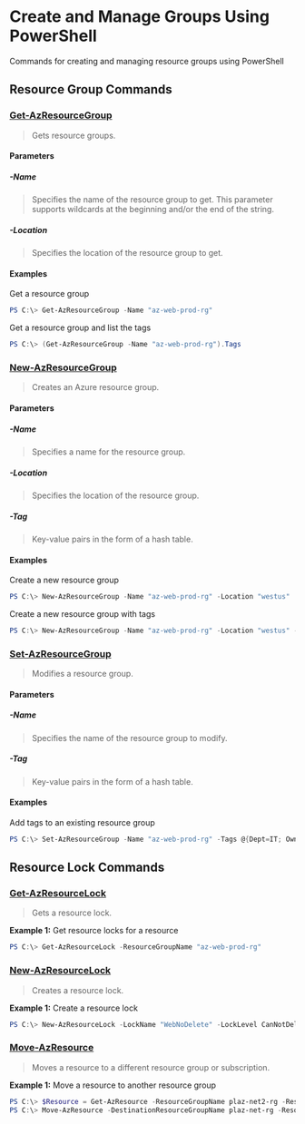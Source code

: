 # Create and Manage Groups Using PowerShell

Commands for creating and managing resource groups using PowerShell

## Resource Group Commands

### [Get-AzResourceGroup](https://docs.microsoft.com/en-us/powershell/module/az.resources/get-azresourcegroup?view=azps-2.6.0)

>Gets resource groups.

#### Parameters

##### _-Name_

>Specifies the name of the resource group to get. This parameter supports wildcards at the beginning and/or the end of the string.

##### _-Location_

>Specifies the location of the resource group to get.

#### Examples

Get a resource group

``` powershell
PS C:\> Get-AzResourceGroup -Name "az-web-prod-rg"
```

Get a resource group and list the tags

``` powershell
PS C:\> (Get-AzResourceGroup -Name "az-web-prod-rg").Tags
```

### [New-AzResourceGroup](https://docs.microsoft.com/en-us/powershell/module/az.resources/new-azresourcegroup?view=azps-2.6.0)

>Creates an Azure resource group.

#### Parameters

##### _-Name_

>Specifies a name for the resource group.

##### _-Location_

>Specifies the location of the resource group.

##### _-Tag_

>Key-value pairs in the form of a hash table.

#### Examples

Create a new resource group

``` powershell
PS C:\> New-AzResourceGroup -Name "az-web-prod-rg" -Location "westus"
```

Create a new resource group with tags

``` powershell
PS C:\> New-AzResourceGroup -Name "az-web-prod-rg" -Location "westus" -Tag @{Envrionment="Development"l Department="IT"}
```

### [Set-AzResourceGroup](https://docs.microsoft.com/en-us/powershell/module/az.resources/set-azresourcegroup?view=azps-2.6.0)

>Modifies a resource group.

#### Parameters

##### _-Name_

>Specifies the name of the resource group to modify.

##### _-Tag_

>Key-value pairs in the form of a hash table.

#### Examples

Add tags to an existing resource group

``` powershell
PS C:\> Set-AzResourceGroup -Name "az-web-prod-rg" -Tags @{Dept=IT; Owner="SusanBerlin"}
```

## Resource Lock Commands

### [Get-AzResourceLock](https://docs.microsoft.com/en-us/powershell/module/az.resources/get-azresourcelock?view=azps-2.6.0)

>Gets a resource lock.

**Example 1:** Get resource locks for a resource

``` powershell
PS C:\> Get-AzResourceLock -ResourceGroupName "az-web-prod-rg"
```

### [New-AzResourceLock](https://docs.microsoft.com/en-us/powershell/module/az.resources/new-azresourcelock?view=azps-2.6.0)

>Creates a resource lock.

**Example 1:** Create a resource lock

``` powershell
PS C:\> New-AzResourceLock -LockName "WebNoDelete" -LockLevel CanNotDelete -ResourceGroupName "az-web-prod-rg"
```

### [Move-AzResource](https://docs.microsoft.com/en-us/powershell/module/az.resources/move-azresource?view=azps-2.6.0)

>Moves a resource to a different resource group or subscription.

**Example 1:** Move a resource to another resource group

``` powershell
PS C:\> $Resource = Get-AzResource -ResourceGroupName plaz-net2-rg -ResourceName vnet1
PS C:\> Move-AzResource -DestinationResourceGroupName plaz-net-rg -ResourceId $Resource.Id
```
